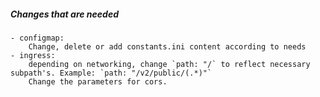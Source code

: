 ##### Changes that are needed

    - configmap:
        Change, delete or add constants.ini content according to needs
    - ingress:
        depending on networking, change `path: "/` to reflect necessary subpath's. Example: `path: "/v2/public/(.*)"`
        Change the parameters for cors.
